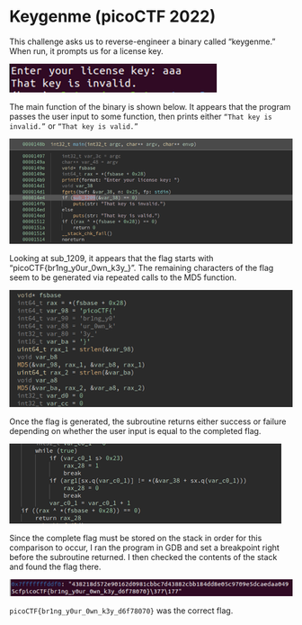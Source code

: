 # Keygenme (picoCTF 2022)
This challenge asks us to reverse-engineer a binary called “keygenme.” When run, it prompts us for a license key.

![](/ctf_screenshots/keygenme_enter_key.png)
 
The main function of the binary is shown below. It appears that the program passes the user input to some function, then prints either `“That key is invalid.”` or `“That key is valid.”`
 
![](/ctf_screenshots/keygenme_binja_1.png)
 
Looking at sub_1209, it appears that the flag starts with “picoCTF{br1ng_y0ur_0wn_k3y_}”. The remaining characters of the flag seem to be generated via repeated calls to the MD5 function.
 
 ![](/ctf_screenshots/keygenme_binja_2.png)
 
Once the flag is generated, the subroutine returns either success or failure depending on whether the user input is equal to the completed flag. 

![](/ctf_screenshots/keygenme_binja_3.png)
 
Since the complete flag must be stored on the stack in order for this comparison to occur, I ran the program in GDB and set a breakpoint right before the subroutine returned. I then checked the contents of the stack and found the flag there.
 
 ![](/ctf_screenshots/keygenme_flag.png)
 
`picoCTF{br1ng_y0ur_0wn_k3y_d6f78070}` was the correct flag.
